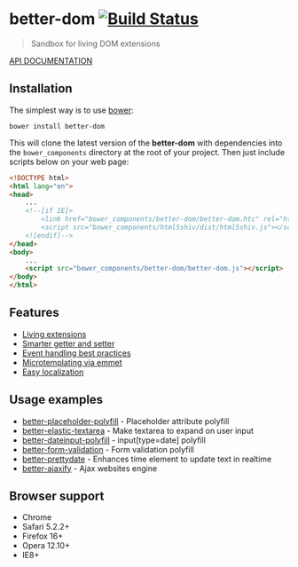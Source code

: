 # better-dom [![Build Status](https://api.travis-ci.org/chemerisuk/better-dom.png?branch=master)](http://travis-ci.org/chemerisuk/better-dom)
> Sandbox for living DOM extensions

[API DOCUMENTATION](http://chemerisuk.github.io/better-dom/)

## Installation
The simplest way is to use [bower](http://bower.io/):

    bower install better-dom

This will clone the latest version of the __better-dom__ with dependencies into the `bower_components` directory at the root of your project. Then just include scripts below on your web page:

```html
<!DOCTYPE html>
<html lang="en">
<head>
    ...
    <!--[if IE]>
        <link href="bower_components/better-dom/better-dom.htc" rel="htc"/>
        <script src="bower_components/html5shiv/dist/html5shiv.js"></script>
    <![endif]-->
</head>
<body>
    ...
    <script src="bower_components/better-dom/better-dom.js"></script>
</body>
</html>
```

## Features
* [Living extensions](http://chemerisuk.github.io/better-dom/tutorial-extensions.html)
* [Smarter getter and setter](http://chemerisuk.github.io/better-dom/tutorial-setter.html)
* [Event handling best practices](http://chemerisuk.github.io/better-dom/tutorial-handling.html)
* [Microtemplating via emmet](http://chemerisuk.github.io/better-dom/tutorial-Microtemplating.html)
* [Easy localization](http://chemerisuk.github.io/better-dom/tutorial-Localization.html)

## Usage examples
* [better-placeholder-polyfill](https://github.com/chemerisuk/better-placeholder-polyfill) - Placeholder attribute polyfill
* [better-elastic-textarea](https://github.com/chemerisuk/better-elastic-textarea) - Make textarea to expand on user input
* [better-dateinput-polyfill](https://github.com/chemerisuk/better-dateinput-polyfill) - input[type=date] polyfill
* [better-form-validation](https://github.com/chemerisuk/better-form-validation) - Form validation polyfill
* [better-prettydate](https://github.com/chemerisuk/better-prettydate) - Enhances time element to update text in realtime
* [better-ajaxify](https://github.com/chemerisuk/better-ajaxify) - Ajax websites engine

## Browser support
* Chrome
* Safari 5.2.2+
* Firefox 16+
* Opera 12.10+
* IE8+
